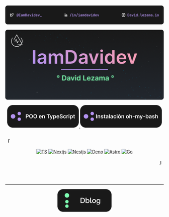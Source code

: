 <div align="center">
 <p>
   <img src="/static/TopReadme.png" alt="Top readme" width="1080"/>
 </p>
</div>
<div align="center">
 <p>
   <img src="/static/Header.png" alt="header iamDavidev" width="1080"/>
 </p>
</div>

<div align="center">
 
<a  href="https://dblog-app.vercel.app/post/poo-in-TypeScript-conceptos-y-ejemplos"> 
 <img src="/static/LastPostTS.png" alt="poo in ts" height="72" />
</a>
<a href="https://dblog-app.vercel.app/post/poo-in-TypeScript-conceptos-y-ejemplos"> 
 <img src="/static/ItemInstalacion.png" alt="poo in ts" height="72" />
</a>
</div>

<br />


<div align="center">
 <p align="left"><strong><samp>「</samp></strong></p>

[![TS](https://img.shields.io/badge/TypeScript-007acc?style=for-the-badge&logo=typescript&logoColor=007acc&labelColor=191919)](https://github.com/IamDavidev)
[![Nextjs](https://img.shields.io/badge/Nextjs-191919?style=for-the-badge&logo=next&logoColor=000&labelColor=191919)](https://github.com/IamDavidev)
[![Nestjs](https://img.shields.io/badge/Nest-ea2845?style=for-the-badge&logo=nestjs&logoColor=ea2845&labelColor=191919)](https://github.com/IamDavidev)
[![Deno](https://img.shields.io/badge/Deno-fff?style=for-the-badge&logo=deno&logoColor=fff&labelColor=191919)](https://github.com/IamDavidev)
[![Astro](https://img.shields.io/badge/Astro-ff5d01?style=for-the-badge&logo=astro&logoColor=ff5d0100&labelColor=191919)](https://github.com/IamDavidev)
[![Go](https://img.shields.io/badge/go-79d4fd?style=for-the-badge&logo=go&logoColor=79d4fd&labelColor=191919)](https://github.com/IamDavidev)

   <p align="right"><strong><samp>」</samp></strong></p>

 <br/><br/>
 </div>
 
 <hr />
<div align="center">
<a href="https://dblog-app.vercel.app" height="64"> 
 <img src="/static/Dblog.png" alt="poo in ts" height="72" />
</a>
</div>
